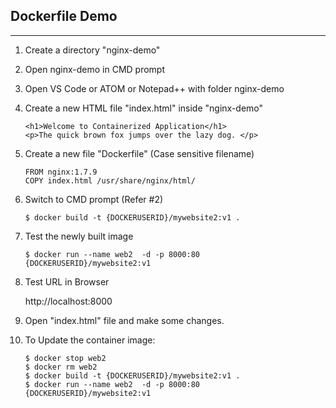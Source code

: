 ## Dockerfile Demo
---

1. Create a directory "nginx-demo"
2. Open nginx-demo in CMD prompt
3. Open VS Code or ATOM or Notepad++ with folder nginx-demo
4. Create a new HTML file "index.html" inside "nginx-demo"

    ```
    <h1>Welcome to Containerized Application</h1>
    <p>The quick brown fox jumps over the lazy dog. </p>
    ```

5.  Create a new file "Dockerfile" (Case sensitive filename)

    ```
    FROM nginx:1.7.9
    COPY index.html /usr/share/nginx/html/
    ```

6.  Switch to CMD prompt (Refer #2)

    ```
    $ docker build -t {DOCKERUSERID}/mywebsite2:v1 .  
    ```

7.  Test the newly built image

    ```
    $ docker run --name web2  -d -p 8000:80 {DOCKERUSERID}/mywebsite2:v1
    ```

8.  Test URL in Browser

    http://localhost:8000

9.  Open "index.html" file and make some changes.
10. To Update the container image:

    ```
    $ docker stop web2
    $ docker rm web2
    $ docker build -t {DOCKERUSERID}/mywebsite2:v1 .  
    $ docker run --name web2  -d -p 8000:80 {DOCKERUSERID}/mywebsite2:v1   
    ```